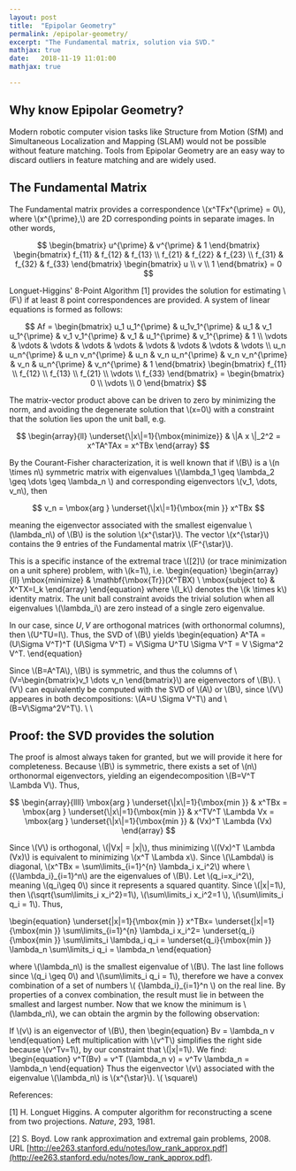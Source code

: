 ```yaml
---
layout: post
title:  "Epipolar Geometry"
permalink: /epipolar-geometry/
excerpt: "The Fundamental matrix, solution via SVD."
mathjax: true
date:   2018-11-19 11:01:00
mathjax: true

---
```


## Why know Epipolar Geometry?
Modern robotic computer vision tasks like Structure from Motion (SfM) and Simultaneous Localization and Mapping (SLAM) would not be possible without feature matching. Tools from Epipolar Geometry are an easy way to discard outliers in feature matching and are widely used.


## The Fundamental Matrix


The Fundamental matrix provides a correspondence \\(x^TFx^{\prime} = 0\\), where \\(x^{\prime},\\) are 2D corresponding points in separate images. In other words,

$$
\begin{bmatrix} u^{\prime} & v^{\prime} & 1 \end{bmatrix} \begin{bmatrix} f_{11} & f_{12} & f_{13} \\ f_{21} & f_{22} & f_{23} \\ f_{31} & f_{32} & f_{33} \end{bmatrix} \begin{bmatrix} u \\ v \\ 1 \end{bmatrix} = 0
$$

Longuet-Higgins' 8-Point Algorithm [1] provides the solution for estimating \\(F\\) if at least 8 point correspondences are provided. A system of linear equations is formed as follows:

$$
    Af = \begin{bmatrix} u_1 u_1^{\prime} & u_1v_1^{\prime} & u_1 & v_1 u_1^{\prime} & v_1 v_1^{\prime} & v_1 & u_1^{\prime} & v_1^{\prime} & 1 \\ \vdots & \vdots  & \vdots  & \vdots  & \vdots  & \vdots  & \vdots  & \vdots & \vdots  \\   u_n u_n^{\prime} & u_n v_n^{\prime} & u_n & v_n u_n^{\prime} & v_n v_n^{\prime} & v_n & u_n^{\prime} & v_n^{\prime} & 1 \end{bmatrix} \begin{bmatrix} f_{11} \\ f_{12} \\ f_{13} \\ f_{21} \\ \vdots \\ f_{33} \end{bmatrix} = \begin{bmatrix} 0 \\ \vdots \\ 0 \end{bmatrix}
$$

The matrix-vector product above can be driven to zero by minimizing the norm, and avoiding the degenerate solution that \\(x=0\\) with a constraint that the solution lies upon the unit ball, e.g.

$$
\begin{array}{ll}
  \underset{\|x\|=1}{\mbox{minimize}} & \|A x \|_2^2 = x^TA^TAx = x^TBx
  \end{array}
$$

By the Courant-Fisher characterization, it is well known that if \\(B\\) is a \\(n \times n\\) symmetric matrix with eigenvalues \\(\lambda_1 \geq \lambda_2 \geq \dots \geq \lambda_n \\) and corresponding eigenvectors \\(v_1, \dots, v_n\\), then

$$
    v_n = \mbox{arg } \underset{\|x\|=1}{\mbox{min }} x^TBx
$$

meaning the eigenvector associated with the smallest eigenvalue \\(\lambda_n\\) of \\(B\\) is the solution \\(x^{\star}\\). The vector \\(x^{\star}\\) contains the 9 entries of the Fundamental matrix \\(F^{\star}\\).

This is a specific instance of the extremal trace \\([2]\\) (or trace minimization on a unit sphere) problem, with \\(k=1\\), i.e.
\begin{equation}
    \begin{array}{ll}
    \mbox{minimize} & \mathbf{\mbox{Tr}}(X^TBX) \\
    \mbox{subject to} & X^TX=I_k
    \end{array}
\end{equation}
where \\(I_k\\) denotes the \\(k \times k\\) identity matrix. The unit ball constraint avoids the trivial solution when all eigenvalues \\(\lambda_i\\) are zero instead of a single zero eigenvalue.

In our case, since $U,V$ are orthogonal matrices (with orthonormal columns), then \\(U^TU=I\\). Thus, the SVD of \\(B\\) yields 
\begin{equation}
A^TA = (U\Sigma V^T)^T (U\Sigma V^T) = V\Sigma U^TU \Sigma V^T = V \Sigma^2 V^T.
\end{equation}

Since \\(B=A^TA\\), \\(B\\) is symmetric, and thus the columns of \\(V=\begin{bmatrix}v_1 \dots v_n \end{bmatrix}\\) are eigenvectors of \\(B\\). \\(V\\) can equivalently be computed with the SVD of \\(A\\) or \\(B\\), since \\(V\\) appeares in both decompositions: \\(A=U \Sigma V^T\\) and \\(B=V\Sigma^2V^T\\).
\\ \\

## Proof: the SVD provides the solution
 The proof is almost always taken for granted, but we will provide it here for completeness. Because \\(B\\) is symmetric, there exists a set of \\(n\\) orthonormal eigenvectors, yielding an eigendecomposition \\(B=V^T \Lambda V\\). Thus,

$$
\begin{array}{llll}
    \mbox{arg } \underset{\|x\|=1}{\mbox{min }} & x^TBx = \mbox{arg } \underset{\|x\|=1}{\mbox{min }} & x^TV^T \Lambda Vx = \mbox{arg } \underset{\|x\|=1}{\mbox{min }} & (Vx)^T \Lambda (Vx)
\end{array}
$$

Since \\(V\\) is orthogonal, \\(\|Vx\| = \|x\|\\), thus minimizing \\((Vx)^T \Lambda (Vx)\\) is equivalent to minimizing \\(x^T \Lambda x\\). Since \\(\Lambda\\) is diagonal, \\(x^TBx = \sum\limits_{i=1}^{n} \lambda_i x_i^2\\) where \\(\{\lambda_i\}_{i=1}^n\\) are the eigenvalues of \\(B\\). Let \\(q_i=x_i^2\\), meaning \\(q_i\geq 0\\) since it represents a squared quantity. Since \\(\|x\|=1\\), then \\(\sqrt{\sum\limits_i x_i^2}=1\\), \\(\sum\limits_i x_i^2=1 \\), \\(\sum\limits_i q_i = 1\\). Thus, 

\begin{equation}
 \underset{\|x\|=1}{\mbox{min }}  x^TBx= \underset{\|x\|=1}{\mbox{min }} \sum\limits_{i=1}^{n} \lambda_i x_i^2= \underset{q_i}{\mbox{min }} \sum\limits_i \lambda_i q_i = \underset{q_i}{\mbox{min }} \lambda_n \sum\limits_i q_i = \lambda_n
\end{equation}

where \\(\lambda_n\\) is the smallest eigenvalue of \\(B\\). The last line follows since \\(q_i \geq 0\\) and \\(\sum\limits_i q_i = 1\\), therefore we have a convex combination of a set of numbers \\( \{\lambda_i\}_{i=1}^n \\) on the real line. By properties of a convex combination, the result must lie in between the smallest and largest number. Now that we know the minimum is \\(\lambda_n\\), we can obtain the argmin by the following observation:

If \\(v\\) is an eigenvector of \\(B\\), then 
\begin{equation}
    Bv = \lambda_n v
\end{equation}
Left multiplication with \\(v^T\\) simplifies the right side because \\(v^Tv=1\\), by our constraint that \\(\|x\|=1\\). We find:
\begin{equation}
    v^T(Bv) = v^T (\lambda_n v) = v^Tv \lambda_n = \lambda_n
\end{equation}
Thus the eigenvector \\(v\\) associated with the eigenvalue \\(\lambda_n\\) is \\(x^{\star}\\). \\( \square\\)



References:

[1] H. Longuet Higgins. A computer algorithm for reconstructing a scene from two projections. *Nature*, 293, 1981.

[2] S.  Boyd.   Low  rank  approximation  and  extremal  gain  problems,  2008.   URL [http://ee263.stanford.edu/notes/low_rank_approx.pdf](http://ee263.stanford.edu/notes/low_rank_approx.pdf).


